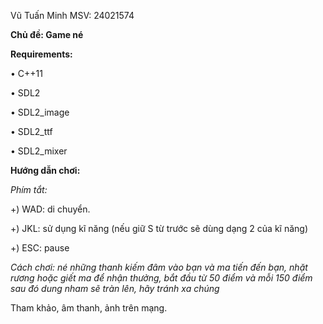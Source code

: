 Vũ Tuấn Minh MSV: 24021574

**Chủ đề: Game né**

**Requirements:**

•	C++11

•	SDL2

•	SDL2_image

•	SDL2_ttf

•	SDL2_mixer

**Hướng dẫn chơi:**

*Phím tắt:*

+) WAD: di chuyển.

+) JKL: sử dụng kĩ năng (nếu giữ S từ trước sẽ dùng dạng 2 của kĩ năng)

+) ESC: pause

*Cách chơi: né những thanh kiếm đâm vào bạn và ma tiến đến bạn, nhặt rương hoặc giết ma để nhận thưởng, 
  bắt đầu từ 50 điểm và mỗi 150 điểm sau đó dung nham sẽ tràn lên, hãy tránh xa chúng*

Tham khảo, âm thanh, ảnh trên mạng. 

